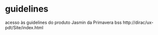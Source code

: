 # guidelines
acesso às guidelines do produto Jasmin da Primavera bss
http://dirac/ux-pdt/Site/index.html
